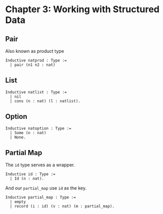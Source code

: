 # Chapter 3: Working with Structured Data

## Pair

Also known as product type

```coq
Inductive natprod : Type :=
  | pair (n1 n2 : nat)
```

## List

```coq
Inductive natlist : Type :=
  | nil
  | cons (n : nat) (l : natlist).
```

## Option

```coq
Inductive natoption : Type :=
  | Some (n : nat)
  | None.
```

## Partial Map

The `id` type serves as a wrapper.

```coq
Inductive id : Type :=
  | Id (n : nat).
```

And our `partial_map` use `id` as the key.

```coq
Inductive partial_map : Type :=
  | empty
  | record (i : id) (v : nat) (m : partial_map).
```
